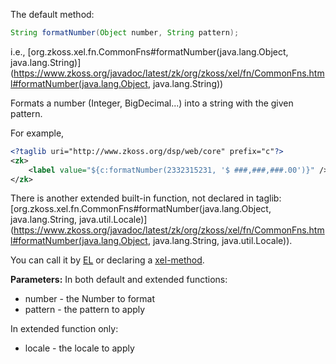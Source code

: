 The default method:

```java
String formatNumber(Object number, String pattern);
```

  
i.e.,
[org.zkoss.xel.fn.CommonFns#formatNumber(java.lang.Object, java.lang.String)](https://www.zkoss.org/javadoc/latest/zk/org/zkoss/xel/fn/CommonFns.html#formatNumber(java.lang.Object, java.lang.String))

Formats a number (Integer, BigDecimal...) into a string with the given
pattern.

For example,

```xml
<?taglib uri="http://www.zkoss.org/dsp/web/core" prefix="c"?>
<zk>
    <label value="${c:formatNumber(2332315231, '$ ###,###,###.00')}" />
</zk>
```

There is another extended built-in function, not declared in taglib:
[org.zkoss.xel.fn.CommonFns#formatNumber(java.lang.Object, java.lang.String, java.util.Locale)](https://www.zkoss.org/javadoc/latest/zk/org/zkoss/xel/fn/CommonFns.html#formatNumber(java.lang.Object, java.lang.String, java.util.Locale)).

You can call it by [ EL](zuml_ref/el_expressions/static_fields_and_methods)
or declaring a [ xel-method](zuml_ref/zuml/processing_instructions/xel-method).

**Parameters:** In both default and extended functions:

- number - the Number to format
- pattern - the pattern to apply

In extended function only:

- locale - the locale to apply
